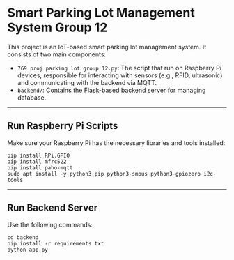 # Smart Parking Lot Management System Group 12

This project is an IoT-based smart parking lot management system. It consists of two main components:

- `769 proj parking lot group 12.py`: The script that run on Raspberry Pi devices, responsible for interacting with sensors (e.g., RFID, ultrasonic) and communicating with the backend via MQTT.
- `backend/`: Contains the Flask-based backend server for managing database.

---

## Run Raspberry Pi Scripts

Make sure your Raspberry Pi has the necessary libraries and tools installed:

```
pip install RPi.GPIO
pip install mfrc522
pip install paho-mqtt
sudo apt install -y python3-pip python3-smbus python3-gpiozero i2c-tools
```
---

## Run Backend Server
Use the following commands:
```
cd backend
pip install -r requirements.txt
python app.py
```
